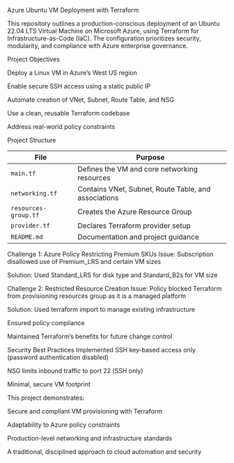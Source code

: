Azure Ubuntu VM Deployment with Terraform

This repository outlines a production-conscious deployment of an Ubuntu 22.04 LTS Virtual Machine on Microsoft Azure, using Terraform for Infrastructure-as-Code (IaC). The configuration prioritizes security, modularity, and compliance with Azure enterprise governance.

Project Objectives

Deploy a Linux VM in Azure’s West US region

Enable secure SSH access using a static public IP

Automate creation of VNet, Subnet, Route Table, and NSG

Use a clean, reusable Terraform codebase

Address real-world policy constraints


Project Structure

| File                  | Purpose |
|-----------------------|---------|
| `main.tf`             | Defines the VM and core networking resources |
| `networking.tf`       | Contains VNet, Subnet, Route Table, and associations |
| `resources-group.tf`  | Creates the Azure Resource Group |
| `provider.tf`         | Declares Terraform provider setup |
| `README.md`           | Documentation and project guidance |



Challenge 1: Azure Policy Restricting Premium SKUs
Issue: Subscription disallowed use of Premium_LRS and certain VM sizes

Solution: Used Standard_LRS for disk type and Standard_B2s for VM size

Challenge 2: Restricted Resource Creation
Issue: Policy blocked Terraform from provisioning resources group as it is a managed platform

Solution: Used terraform import to manage existing infrastructure

Ensured policy compliance

Maintained Terraform’s benefits for future change control


Security Best Practices Implemented
SSH key-based access only (password authentication disabled)

NSG limits inbound traffic to port 22 (SSH only)

Minimal, secure VM footprint


This project demonstrates:

Secure and compliant VM provisioning with Terraform

Adaptability to Azure policy constraints

Production-level networking and infrastructure standards

A traditional, disciplined approach to cloud automation and security

